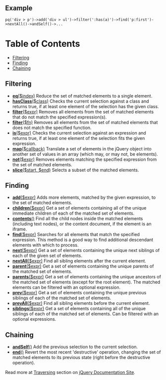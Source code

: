 Example
-------

``` {.prettyprint}
pq('div > p')->add('div > ul')->filter(':has(a)')->find('p:first')->nextAll()->andSelf()->...
```

Table of Contents
=================

-   [Filtering](#Filtering)
-   [Finding](#Finding)
-   [Chaining](#Chaining)

Filtering
---------

-   **[eq](http://docs.jquery.com/Traversing/eq)**[(\$index)](http://docs.jquery.com/Traversing/eq)
    Reduce the set of matched elements to a single element.
-   **[hasClass](http://docs.jquery.com/Traversing/hasClass)**[(\$class)](http://docs.jquery.com/Traversing/hasClass)
    Checks the current selection against a class and returns true, if at
    least one element of the selection has the given class.
-   **[filter](http://docs.jquery.com/Traversing/filter)**[(\$expr)](http://docs.jquery.com/Traversing/filter)
    Removes all elements from the set of matched elements that do not
    match the specified expression(s).
-   **[filter](http://docs.jquery.com/Traversing/filter)**[(\$fn)](http://docs.jquery.com/Traversing/filter)
    Removes all elements from the set of matched elements that does not
    match the specified function.
-   **[is](http://docs.jquery.com/Traversing/is)**[(\$expr)](http://docs.jquery.com/Traversing/is)
    Checks the current selection against an expression and returns true,
    if at least one element of the selection fits the given expression.
-   **[map](http://docs.jquery.com/Traversing/map)**[(\$callback)](http://docs.jquery.com/Traversing/map)
    Translate a set of elements in the jQuery object into another set of
    values in an array (which may, or may not, be elements).
-   **[not](http://docs.jquery.com/Traversing/not)**[(\$expr)](http://docs.jquery.com/Traversing/not)
    Removes elements matching the specified expression from the set of
    matched elements.
-   **[slice](http://docs.jquery.com/Traversing/slice)**[(\$start,
    \$end)](http://docs.jquery.com/Traversing/slice) Selects a subset of
    the matched elements.

Finding
-------

-   **[add](http://docs.jquery.com/Traversing/add)**[(\$expr)](http://docs.jquery.com/Traversing/add)
    Adds more elements, matched by the given expression, to the set of
    matched elements.
-   **[children](http://docs.jquery.com/Traversing/children)**[(\$expr)](http://docs.jquery.com/Traversing/children)
    Get a set of elements containing all of the unique immediate
    children of each of the matched set of elements.
-   **[contents](http://docs.jquery.com/Traversing/contents)**[()](http://docs.jquery.com/Traversing/contents)
    Find all the child nodes inside the matched elements (including text
    nodes), or the content document, if the element is an iframe.
-   **[find](http://docs.jquery.com/Traversing/find)**[(\$expr)](http://docs.jquery.com/Traversing/find)
    Searches for all elements that match the specified expression. This
    method is a good way to find additional descendant elements with
    which to process.
-   **[next](http://docs.jquery.com/Traversing/next)**[(\$expr)](http://docs.jquery.com/Traversing/next)
    Get a set of elements containing the unique next siblings of each of
    the given set of elements.
-   **[nextAll](http://docs.jquery.com/Traversing/nextAll)**[(\$expr)](http://docs.jquery.com/Traversing/nextAll)
    Find all sibling elements after the current element.
-   **[parent](http://docs.jquery.com/Traversing/parent)**[(\$expr)](http://docs.jquery.com/Traversing/parent)
    Get a set of elements containing the unique parents of the matched
    set of elements.
-   **[parents](http://docs.jquery.com/Traversing/parents)**[(\$expr)](http://docs.jquery.com/Traversing/parents)
    Get a set of elements containing the unique ancestors of the matched
    set of elements (except for the root element). The matched elements
    can be filtered with an optional expression.
-   **[prev](http://docs.jquery.com/Traversing/prev)**[(\$expr)](http://docs.jquery.com/Traversing/prev)
    Get a set of elements containing the unique previous siblings of
    each of the matched set of elements.
-   **[prevAll](http://docs.jquery.com/Traversing/prevAll)**[(\$expr)](http://docs.jquery.com/Traversing/prevAll)
    Find all sibling elements before the current element.
-   **[siblings](http://docs.jquery.com/Traversing/siblings)**[(\$expr)](http://docs.jquery.com/Traversing/siblings)
    Get a set of elements containing all of the unique siblings of each
    of the matched set of elements. Can be filtered with an optional
    expressions.

Chaining
--------

-   **[andSelf](http://docs.jquery.com/Traversing/andSelf)**[()](http://docs.jquery.com/Traversing/andSelf)
    Add the previous selection to the current selection.
-   **[end](http://docs.jquery.com/Traversing/end)**[()](http://docs.jquery.com/Traversing/end)
    Revert the most recent 'destructive' operation, changing the set of
    matched elements to its previous state (right before the destructive
    operation).

Read more at [Traversing](http://docs.jquery.com/Traversing) section on
[jQuery Documentation Site](http://docs.jquery.com/).
